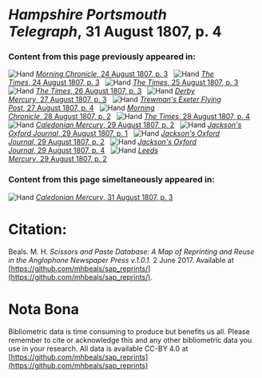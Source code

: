 # *Hampshire Portsmouth Telegraph*, 31 August 1807, p. 4  
  
### Content from this page previously appeared in:  
![Hand](http://scissorsandpaste.net/wp-content/uploads/2017/06/smallhandpointer.png) [*Morning Chronicle*, 24 August 1807, p. 3](https://mhbeals.github.io/sap_html/Morning-Chronicle/Morning-Chronicle-24-August-1807-p-3)  
![Hand](http://scissorsandpaste.net/wp-content/uploads/2017/06/smallhandpointer.png) [*The Times*, 24 August 1807, p. 3](https://mhbeals.github.io/sap_html/The-Times/The-Times-24-August-1807-p-3)  
![Hand](http://scissorsandpaste.net/wp-content/uploads/2017/06/smallhandpointer.png) [*The Times*, 25 August 1807, p. 3](https://mhbeals.github.io/sap_html/The-Times/The-Times-25-August-1807-p-3)  
![Hand](http://scissorsandpaste.net/wp-content/uploads/2017/06/smallhandpointer.png) [*The Times*, 26 August 1807, p. 3](https://mhbeals.github.io/sap_html/The-Times/The-Times-26-August-1807-p-3)  
![Hand](http://scissorsandpaste.net/wp-content/uploads/2017/06/smallhandpointer.png) [*Derby Mercury*, 27 August 1807, p. 3](https://mhbeals.github.io/sap_html/Derby-Mercury/Derby-Mercury-27-August-1807-p-3)  
![Hand](http://scissorsandpaste.net/wp-content/uploads/2017/06/smallhandpointer.png) [*Trewman's Exeter Flying Post*, 27 August 1807, p. 4](https://mhbeals.github.io/sap_html/Trewman's-Exeter-Flying-Post/Trewman's-Exeter-Flying-Post-27-August-1807-p-4)  
![Hand](http://scissorsandpaste.net/wp-content/uploads/2017/06/smallhandpointer.png) [*Morning Chronicle*, 28 August 1807, p. 2](https://mhbeals.github.io/sap_html/Morning-Chronicle/Morning-Chronicle-28-August-1807-p-2)  
![Hand](http://scissorsandpaste.net/wp-content/uploads/2017/06/smallhandpointer.png) [*The Times*, 28 August 1807, p. 4](https://mhbeals.github.io/sap_html/The-Times/The-Times-28-August-1807-p-4)  
![Hand](http://scissorsandpaste.net/wp-content/uploads/2017/06/smallhandpointer.png) [*Caledonian Mercury*, 29 August 1807, p. 2](https://mhbeals.github.io/sap_html/Caledonian-Mercury/Caledonian-Mercury-29-August-1807-p-2)  
![Hand](http://scissorsandpaste.net/wp-content/uploads/2017/06/smallhandpointer.png) [*Jackson's Oxford Journal*, 29 August 1807, p. 1](https://mhbeals.github.io/sap_html/Jackson's-Oxford-Journal/Jackson's-Oxford-Journal-29-August-1807-p-1)  
![Hand](http://scissorsandpaste.net/wp-content/uploads/2017/06/smallhandpointer.png) [*Jackson's Oxford Journal*, 29 August 1807, p. 2](https://mhbeals.github.io/sap_html/Jackson's-Oxford-Journal/Jackson's-Oxford-Journal-29-August-1807-p-2)  
![Hand](http://scissorsandpaste.net/wp-content/uploads/2017/06/smallhandpointer.png) [*Jackson's Oxford Journal*, 29 August 1807, p. 4](https://mhbeals.github.io/sap_html/Jackson's-Oxford-Journal/Jackson's-Oxford-Journal-29-August-1807-p-4)  
![Hand](http://scissorsandpaste.net/wp-content/uploads/2017/06/smallhandpointer.png) [*Leeds Mercury*, 29 August 1807, p. 2](https://mhbeals.github.io/sap_html/Leeds-Mercury/Leeds-Mercury-29-August-1807-p-2)  
  
### Content from this page simeltaneously appeared in:  
![Hand](http://scissorsandpaste.net/wp-content/uploads/2017/06/smallhandpointer.png) [*Caledonian Mercury*, 31 August 1807, p. 3](https://mhbeals.github.io/sap_html/Caledonian-Mercury/Caledonian-Mercury-31-August-1807-p-3)  


# Citation: 

Beals. M. H. *Scissors and Paste Database: A Map of Reprinting and Reuse in the Anglophone Newspaper Press v.1.0.1.* 2 June 2017. Available at [https://github.com/mhbeals/sap_reprints/](https://github.com/mhbeals/sap_reprints/). 

# Nota Bona

Bibliometric data is time consuming to produce but benefits us all. Please remember to cite or acknowledge this and any other bibliometric data you use in your research. All data is available CC-BY 4.0 at [https://github.com/mhbeals/sap_reprints](https://github.com/mhbeals/sap_reprints)